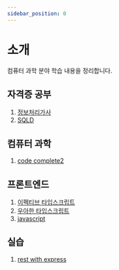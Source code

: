 ```yaml
---
sidebar_position: 0
---
```


# 소개

컴퓨터 과학 분야 학습 내용을 정리합니다.

## 자격증 공부

<!-- 1 ~ 100 -->

1. [정보처리가사](/docs/category/정보처리기사)
2. [SQLD](/docs/category/sqld)

## 컴퓨터 과학

<!-- 101 ~ 200 -->

1. [code complete2](/docs/category/code-complete2)

## 프론트엔드

<!-- 201 ~ 300 -->

1. [이펙티브 타입스크립트](/docs/category/이펙티브-타입스크립트)
2. [우아한 타입스크립트](/docs/category/우아한-타입스크립트)
3. [javascript](/docs/category/javascript)

## 실습

<!-- 301 ~ 400 -->

1. [rest with express](/docs/category/rest-with-express)
